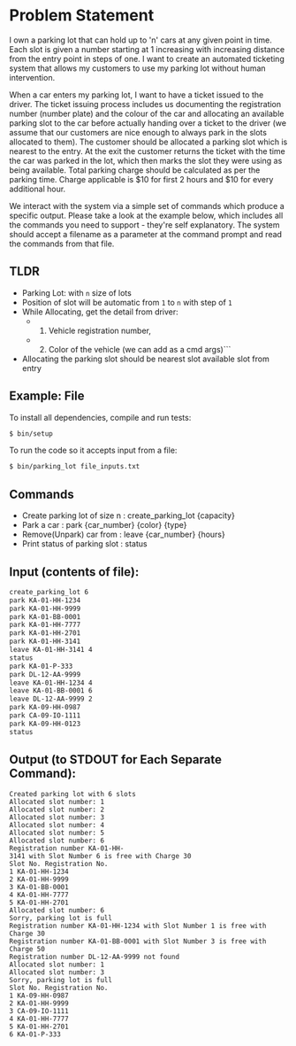 # Problem Statement

I own a parking lot that can hold up to 'n' cars at any given point in time. Each slot is
given a number starting at 1 increasing with increasing distance from the entry point
in steps of one. I want to create an automated ticketing system that allows my
customers to use my parking lot without human intervention.

When a car enters my parking lot, I want to have a ticket issued to the driver. The
ticket issuing process includes us documenting the registration number (number
plate) and the colour of the car and allocating an available parking slot to the car
before actually handing over a ticket to the driver (we assume that our customers are
nice enough to always park in the slots allocated to them). The customer should be
allocated a parking slot which is nearest to the entry. At the exit the customer returns
the ticket with the time the car was parked in the lot, which then marks the slot they
were using as being available. Total parking charge should be calculated as per the
parking time. Charge applicable is $10 for first 2 hours and $10 for every additional
hour.

We interact with the system via a simple set of commands which produce a specific
output. Please take a look at the example below, which includes all the commands
you need to support - they're self explanatory. The system should accept a filename
as a parameter at the command prompt and read the commands from that file.

## TLDR

* Parking Lot: with ```n``` size of lots
* Position of slot will be automatic from ```1``` to ```n``` with step of ```1```
* While Allocating, get the detail from driver:  
  * 1. Vehicle registration number, 
  * 2. Color of the vehicle (we can add as a cmd args)```
* Allocating the parking slot should be nearest slot available slot from entry
 

## Example: File

To install all dependencies, compile and run tests:

```sh
$ bin/setup
```

To run the code so it accepts input from a file:

```sh
$ bin/parking_lot file_inputs.txt
```

## Commands

* Create parking lot of size n : create_parking_lot
{capacity}
* Park a car : park {car_number} {color} {type}
* Remove(Unpark) car from : leave {car_number} {hours}
* Print status of parking slot : status

## Input (contents of file):

```sh
create_parking_lot 6
park KA-01-HH-1234
park KA-01-HH-9999
park KA-01-BB-0001
park KA-01-HH-7777
park KA-01-HH-2701
park KA-01-HH-3141
leave KA-01-HH-3141 4
status
park KA-01-P-333
park DL-12-AA-9999
leave KA-01-HH-1234 4
leave KA-01-BB-0001 6
leave DL-12-AA-9999 2
park KA-09-HH-0987
park CA-09-IO-1111
park KA-09-HH-0123
status
```

## Output (to STDOUT for Each Separate Command):

```
Created parking lot with 6 slots
Allocated slot number: 1
Allocated slot number: 2
Allocated slot number: 3
Allocated slot number: 4
Allocated slot number: 5
Allocated slot number: 6
Registration number KA-01-HH-
3141 with Slot Number 6 is free with Charge 30
Slot No. Registration No.
1 KA-01-HH-1234
2 KA-01-HH-9999
3 KA-01-BB-0001
4 KA-01-HH-7777
5 KA-01-HH-2701
Allocated slot number: 6
Sorry, parking lot is full
Registration number KA-01-HH-1234 with Slot Number 1 is free with Charge 30
Registration number KA-01-BB-0001 with Slot Number 3 is free with Charge 50
Registration number DL-12-AA-9999 not found
Allocated slot number: 1
Allocated slot number: 3
Sorry, parking lot is full
Slot No. Registration No.
1 KA-09-HH-0987
2 KA-01-HH-9999
3 CA-09-IO-1111
4 KA-01-HH-7777
5 KA-01-HH-2701
6 KA-01-P-333
```